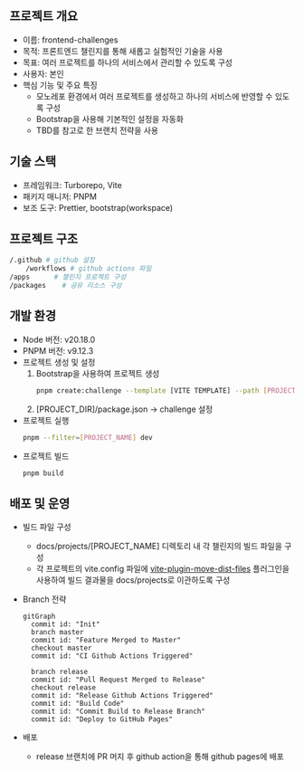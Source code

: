 ## 프로젝트 개요

- 이름: frontend-challenges
- 목적: 프론트엔드 챌린지를 통해 새롭고 실험적인 기술을 사용
- 목표: 여러 프로젝트를 하나의 서비스에서 관리할 수 있도록 구성
- 사용자: 본인
- 핵심 기능 및 주요 특징
  - 모노레포 환경에서 여러 프로젝트를 생성하고 하나의 서비스에 반영할 수 있도록 구성
  - Bootstrap을 사용해 기본적인 설정을 자동화
  - TBD를 참고로 한 브랜치 전략을 사용

## 기술 스택

- 프레임워크: Turborepo, Vite
- 패키지 매니저: PNPM
- 보조 도구: Prettier, bootstrap(workspace)

## 프로젝트 구조

```bash
/.github # github 설정
    /workflows # github actions 파일
/apps      # 챌린지 프로젝트 구성
/packages    # 공유 리소스 구성
```

## 개발 환경

- Node 버전: v20.18.0
- PNPM 버전: v9.12.3
- 프로젝트 생성 및 설정
  1. Bootstrap을 사용하여 프로젝트 생성
     ```bash
     pnpm create:challenge --template [VITE TEMPLATE] --path [PROJECT_DIR]
     ```
  2. [PROJECT_DIR]/package.json -> challenge 설정
- 프로젝트 실행
  ```bash
  pnpm --filter=[PROJECT_NAME] dev
  ```
- 프로젝트 빌드
  ```bash
  pnpm build
  ```

## 배포 및 운영

- 빌드 파일 구성
  - docs/projects/[PROJECT_NAME] 디렉토리 내 각 챌린지의 빌드 파일을 구성
  - 각 프로젝트의 vite.config 파일에 [vite-plugin-move-dist-files](./packages/vite-plugin-move-dist-files/) 플러그인을 사용하여 빌드 결과물을 docs/projects로 이관하도록 구성
- Branch 전략

  ```mermaid
  gitGraph
    commit id: "Init"
    branch master
    commit id: "Feature Merged to Master"
    checkout master
    commit id: "CI Github Actions Triggered"

    branch release
    commit id: "Pull Request Merged to Release"
    checkout release
    commit id: "Release Github Actions Triggered"
    commit id: "Build Code"
    commit id: "Commit Build to Release Branch"
    commit id: "Deploy to GitHub Pages"
  ```

- 배포
  - release 브랜치에 PR 머지 후 github action을 통해 github pages에 배포

